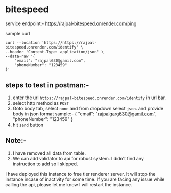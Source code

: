 # bitespeed

service endpoint:- https://rajpal-bitespeed.onrender.com/ping

sample curl
```
curl --location 'https://https://rajpal-bitespeed.onrender.com/identify' \
--header 'Content-Type: application/json' \
--data-raw '{
    "email": "rajpal630@gamil.com",
    "phoneNumber": "123459"
}'
```
steps to test in postman:-
----------------------------
1. enter the url `https://rajpal-bitespeed.onrender.com/identify` in url bar.
2. select http method as `POST`
3. Goto body tab, select `none` and from dropdown select `json`. and provide body in json format sample:-
{
    "email": "rajpalgarg630@gamil.com",
    "phoneNumber": "123459"
}
4. hit `send` button

Note:-
------------
1. I have removed all data from table.
2. We can add validator to api for robust system. I didn't find any instruction to add so I skipped.

 I have deployed this instance to free tier renderer server. It will stop the instance incase of inactivity for some time. If you are facing any issue while calling the api, please let me know I will restart the instance. 
